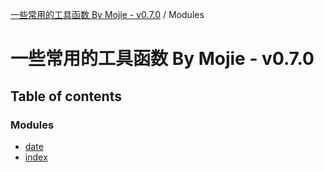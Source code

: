 [一些常用的工具函数 By Mojie - v0.7.0](README.md) / Modules

# 一些常用的工具函数 By Mojie - v0.7.0

## Table of contents

### Modules

- [date](modules/date.md)
- [index](modules/index.md)
